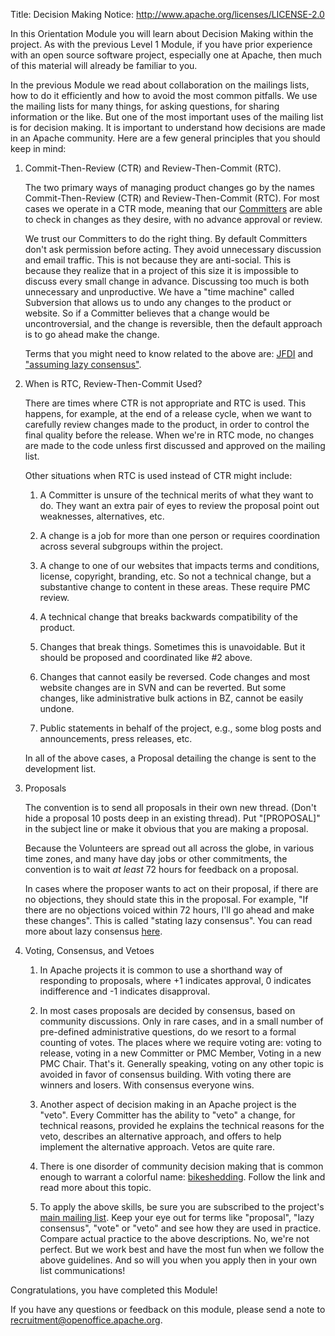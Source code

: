 Title:     Decision Making
Notice: http://www.apache.org/licenses/LICENSE-2.0

In this Orientation Module you will learn about Decision Making within the project. As with the previous Level 1 Module, if you have prior experience with an open source software project, especially one at Apache, then much of this material will already be familiar to you.

In the previous Module we read about collaboration on the mailings lists, how to do it efficiently and how to avoid the most common pitfalls. We use the mailing lists for many things, for asking questions, for sharing information or the like. But one of the most important uses of the mailing list is for decision making. It is important to understand how decisions are made in an Apache community. Here are a few general principles that you should keep in mind:

1. Commit-Then-Review (CTR) and Review-Then-Commit (RTC).

   The two primary ways of managing product changes go by the names Commit-Then-Review (CTR) and Review-Then-Commit (RTC). For most cases we operate in a CTR mode, meaning that our [Committers](https://www.apache.org/foundation/how-it-works.html#committers) are able to check in changes as they desire, with no advance approval or review.

   We trust our Committers to do the right thing. By default Committers don't ask permission before acting. They avoid unnecessary discussion and email traffic. This is not because they are anti-social. This is because they realize that in a project of this size it is impossible to discuss every small change in advance. Discussing too much is both 
   unnecessary and unproductive. We have a "time machine" called Subversion that allows us to undo any changes to the product or website. So if a Committer believes that a change would be uncontroversial, and the change is reversible, then the default approach is to go ahead make the change.

   Terms that you might need to know related to the above are: [JFDI](https://www.urbandictionary.com/define.php?term=JFDI) and ["assuming lazy consensus"](https://www.apache.org/foundation/glossary.html#LazyConsensus).

2. When is RTC, Review-Then-Commit Used?

   There are times where CTR is not appropriate and RTC is used. This happens, for example, at the end of a release cycle, when we want to carefully review changes made to the product, in order to control the final quality before the release. When we're in RTC mode, no changes are made to the code unless first discussed and approved on the mailing list.

   Other situations when RTC is used instead of CTR might include:

   1. A Committer is unsure of the technical merits of what they want to do. They want
      an extra pair of eyes to review the proposal point out weaknesses, alternatives, etc.

   2. A change is a job for more than one person or requires coordination across several
      subgroups within the project.

   3. A change to one of our websites that impacts terms and conditions, license,
      copyright, branding, etc. So not a technical change, but a substantive change to
      content in these areas. These require PMC review.

   4. A technical change that breaks backwards compatibility of the product.

   5. Changes that break things. Sometimes this is unavoidable. But it should be
      proposed and coordinated like #2 above.

   6. Changes that cannot easily be reversed. Code changes and most website changes are
      in SVN and can be reverted. But some changes, like administrative bulk actions in
      BZ, cannot be easily undone.

   7. Public statements in behalf of the project, e.g., some blog posts and
      announcements, press releases, etc.

   In all of the above cases, a Proposal detailing the change is sent to the development
   list.

3. Proposals

   The convention is to send all proposals in their own new thread. (Don't hide a proposal 10 posts deep in an existing thread). Put "[PROPOSAL]" in the subject line or make it obvious that you are making a proposal.

   Because the Volunteers are spread out all across the globe, in various time zones, and many have day jobs or other commitments, the convention is to wait *at least* 72 hours for feedback on a proposal.

   In cases where the proposer wants to act on their proposal, if there are no objections, they should state this in the proposal. For example, "If there are no objections voiced within 72 hours, I'll go ahead and make these changes". This is called "stating lazy consensus". You can read more about lazy consensus [here](/docs/governance/lazyConsensus.html).

4. Voting, Consensus, and Vetoes

   1. In Apache projects it is common to use a shorthand way of responding to proposals, where +1 indicates approval, 0 indicates indifference and -1 indicates disapproval.

   2. In most cases proposals are decided by consensus, based on community discussions. Only in rare cases, and in a small number of pre-defined administrative questions, do we resort to a formal counting of votes. The places where we require voting are: voting to release, voting in a new Committer or PMC Member, Voting in a new PMC Chair. That's it. Generally speaking, voting on any other topic is avoided in favor of consensus building. With voting there are winners and losers. With consensus everyone wins.

   3. Another aspect of decision making in an Apache project is the "veto". Every Committer has the ability to "veto" a change, for technical reasons, provided he explains the technical reasons for the veto, describes an alternative approach, and offers to help implement the alternative approach. Vetos are quite rare.

   4. There is one disorder of community decision making that is common enough to warrant a colorful name: [bikeshedding](http://bikeshed.com/). Follow the link and read more about this topic.

   5. To apply the above skills, be sure you are subscribed to the project's [main mailing list](/mailing-lists.html#development-mailing-list-public). Keep your eye out for terms like "proposal", "lazy consensus", "vote" or "veto" and see how they are used in practice. Compare actual practice to the above descriptions. No, we're not perfect. But we work best and have the most fun when we follow the above guidelines. And so will you when you apply then in your own list communications!

Congratulations, you have completed this Module!

If you have any questions or feedback on this module, please send a note to [recruitment@openoffice.apache.org](mailto:recruitment@openoffice.apache.org?subject=Comments%20on%20Decision%20Making%20Module).
